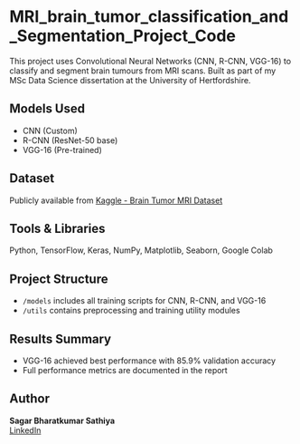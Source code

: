 # MRI_brain_tumor_classification_and_Segmentation_Project_Code
This project uses Convolutional Neural Networks (CNN, R-CNN, VGG-16) to classify and segment brain tumours from MRI scans. Built as part of my MSc Data Science dissertation at the University of Hertfordshire.

## Models Used
- CNN (Custom)
- R-CNN (ResNet-50 base)
- VGG-16 (Pre-trained)

## Dataset
Publicly available from [Kaggle - Brain Tumor MRI Dataset](https://www.kaggle.com/datasets/sartajbhuvaji/brain-tumor-classification-mri)

## Tools & Libraries
Python, TensorFlow, Keras, NumPy, Matplotlib, Seaborn, Google Colab

## Project Structure
- `/models` includes all training scripts for CNN, R-CNN, and VGG-16
- `/utils` contains preprocessing and training utility modules

## Results Summary
- VGG-16 achieved best performance with 85.9% validation accuracy
- Full performance metrics are documented in the report

## Author
**Sagar Bharatkumar Sathiya**  
[LinkedIn](https://linkedin.com/in/sagarsathiya28)
